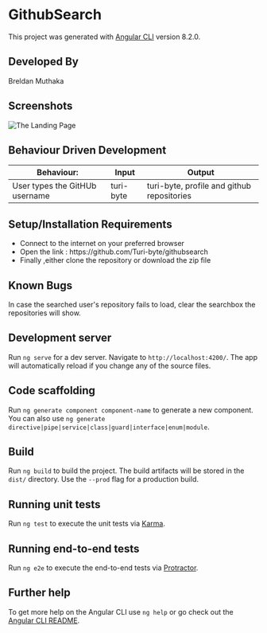# GithubSearch

This project was generated with [Angular CLI](https://github.com/angular/angular-cli) version 8.2.0.

## Developed By
Breldan Muthaka

## Screenshots
<img src="/home/turi/Pictures/landing.png" alt="The Landing Page" style="max-height: 100px;">

## Behaviour Driven Development
 |Behaviour: | Input | Output|
 |--------|--------|--------|
 |User types the GitHUb username | turi-byte | turi-byte, profile and github repositories|

## Setup/Installation Requirements
<ul>
 <li> Connect to the internet on your preferred browser </li>
 <li> Open the link : https://github.com/Turi-byte/githubsearch</li>
 <li> Finally ,either clone the repository or download the zip file
</ul>

## Known Bugs

In case the searched user's repository fails to load, clear the searchbox the repositories will show. 

## Development server

Run `ng serve` for a dev server. Navigate to `http://localhost:4200/`. The app will automatically reload if you change any of the source files.

## Code scaffolding

Run `ng generate component component-name` to generate a new component. You can also use `ng generate directive|pipe|service|class|guard|interface|enum|module`.

## Build

Run `ng build` to build the project. The build artifacts will be stored in the `dist/` directory. Use the `--prod` flag for a production build.

## Running unit tests

Run `ng test` to execute the unit tests via [Karma](https://karma-runner.github.io).

## Running end-to-end tests

Run `ng e2e` to execute the end-to-end tests via [Protractor](http://www.protractortest.org/).

## Further help

To get more help on the Angular CLI use `ng help` or go check out the [Angular CLI README](https://github.com/angular/angular-cli/blob/master/README.md).
